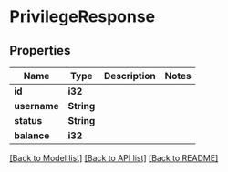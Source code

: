# PrivilegeResponse

## Properties

Name | Type | Description | Notes
------------ | ------------- | ------------- | -------------
**id** | **i32** |  | 
**username** | **String** |  | 
**status** | **String** |  | 
**balance** | **i32** |  | 

[[Back to Model list]](../README.md#documentation-for-models) [[Back to API list]](../README.md#documentation-for-api-endpoints) [[Back to README]](../README.md)


